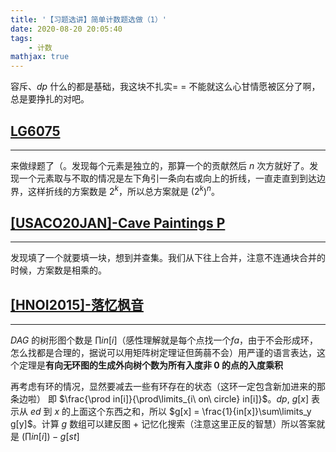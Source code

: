 ```yaml
---
title: '【习题选讲】简单计数题选做（1）'
date: 2020-08-20 20:05:40
tags: 
    - 计数
mathjax: true
---
```


容斥、$dp$ 什么的都是基础，我这块不扎实= = 不能就这么心甘情愿被区分了啊，总是要挣扎的对吧。

## [LG6075](https://www.luogu.com.cn/problem/P6075)
-----

来做绿题了（。发现每个元素是独立的，那算一个的贡献然后 $n$ 次方就好了。发现一个元素取与不取的情况是左下角引一条向右或向上的折线，一直走直到到达边界，这样折线的方案数是 $2^k$，所以总方案就是 $(2^k)^n$。

## [[USACO20JAN]-Cave Paintings P](https://www.luogu.com.cn/problem/P6008)
-----

发现填了一个就要填一块，想到并查集。我们从下往上合并，注意不连通块合并的时候，方案数是相乘的。

## [[HNOI2015]-落忆枫音](https://www.luogu.com.cn/problem/P3244)
-----

$DAG$ 的树形图个数是 $\prod in[i]$（感性理解就是每个点找一个$fa$，由于不会形成环，怎么找都是合理的，据说可以用矩阵树定理证但蒟蒻不会）用严谨的语言表达，这个定理是**有向无环图的生成外向树个数为所有入度非 0 的点的入度乘积**

再考虑有环的情况，显然要减去一些有环存在的状态（这环一定包含新加进来的那条边啦） 即 $\frac{\prod in[i]}{\prod\limits_{i\ on\ circle} in[i]}$。$dp$, $g[x]$ 表示从 $ed$ 到 $x$ 的上面这个东西之和，所以 $g[x] = \frac{1}{in[x]}\sum\limits_y g[y]$。计算 $g$ 数组可以建反图 + 记忆化搜索（注意这里正反的智慧）所以答案就是 $(\prod in[i]) - g[st]$